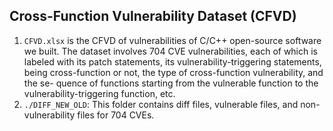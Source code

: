 ## Cross-Function Vulnerability Dataset (CFVD) ##

1.  `CFVD.xlsx` is the CFVD of vulnerabilities of C/C++ open-source software we built. The dataset involves 704 CVE vulnerabilities, each of which is labeled with its patch statements, its vulnerability-triggering statements, being cross-function or not, the type of cross-function vulnerability, and the se- quence of functions starting from the vulnerable function to the vulnerability-triggering function, etc.
2.  `./DIFF_NEW_OLD`: This folder contains diff files, vulnerable files, and non-vulnerability files for 704 CVEs.
